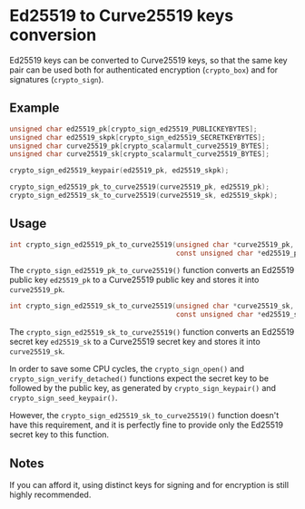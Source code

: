 # Ed25519 to Curve25519 keys conversion

Ed25519 keys can be converted to Curve25519 keys, so that the same key pair can
be used both for authenticated encryption (`crypto_box`) and for signatures
(`crypto_sign`).

## Example

```c
unsigned char ed25519_pk[crypto_sign_ed25519_PUBLICKEYBYTES];
unsigned char ed25519_skpk[crypto_sign_ed25519_SECRETKEYBYTES];
unsigned char curve25519_pk[crypto_scalarmult_curve25519_BYTES];
unsigned char curve25519_sk[crypto_scalarmult_curve25519_BYTES];

crypto_sign_ed25519_keypair(ed25519_pk, ed25519_skpk);

crypto_sign_ed25519_pk_to_curve25519(curve25519_pk, ed25519_pk);
crypto_sign_ed25519_sk_to_curve25519(curve25519_sk, ed25519_skpk);
```

## Usage

```c
int crypto_sign_ed25519_pk_to_curve25519(unsigned char *curve25519_pk,
                                         const unsigned char *ed25519_pk);
```

The `crypto_sign_ed25519_pk_to_curve25519()` function converts an Ed25519 public
key `ed25519_pk` to a Curve25519 public key and stores it into `curve25519_pk`.

```c
int crypto_sign_ed25519_sk_to_curve25519(unsigned char *curve25519_sk,
                                         const unsigned char *ed25519_sk);
```

The `crypto_sign_ed25519_sk_to_curve25519()` function converts an Ed25519 secret
key `ed25519_sk` to a Curve25519 secret key and stores it into `curve25519_sk`.

In order to save some CPU cycles, the `crypto_sign_open()` and
`crypto_sign_verify_detached()` functions expect the secret key to be followed
by the public key, as generated by `crypto_sign_keypair()` and
`crypto_sign_seed_keypair()`.

However, the `crypto_sign_ed25519_sk_to_curve25519()` function doesn't have this
requirement, and it is perfectly fine to provide only the Ed25519 secret key to
this function.

## Notes

If you can afford it, using distinct keys for signing and for encryption is
still highly recommended.
